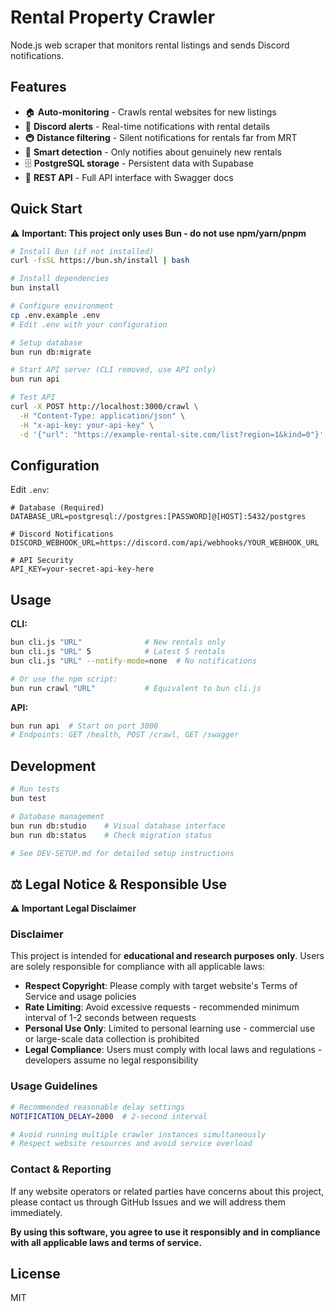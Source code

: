 # Rental Property Crawler

Node.js web scraper that monitors rental listings and sends Discord notifications.

## Features

- 🏠 **Auto-monitoring** - Crawls rental websites for new listings
- 🔔 **Discord alerts** - Real-time notifications with rental details  
- 🚇 **Distance filtering** - Silent notifications for rentals far from MRT
- 🎯 **Smart detection** - Only notifies about genuinely new rentals
- 🗄️ **PostgreSQL storage** - Persistent data with Supabase
- 🚀 **REST API** - Full API interface with Swagger docs

## Quick Start

⚠️ **Important: This project only uses Bun - do not use npm/yarn/pnpm**

```bash
# Install Bun (if not installed)
curl -fsSL https://bun.sh/install | bash

# Install dependencies
bun install

# Configure environment
cp .env.example .env
# Edit .env with your configuration

# Setup database
bun run db:migrate

# Start API server (CLI removed, use API only)
bun run api

# Test API
curl -X POST http://localhost:3000/crawl \
  -H "Content-Type: application/json" \
  -H "x-api-key: your-api-key" \
  -d '{"url": "https://example-rental-site.com/list?region=1&kind=0"}'
```

## Configuration

Edit `.env`:
```env
# Database (Required)
DATABASE_URL=postgresql://postgres:[PASSWORD]@[HOST]:5432/postgres

# Discord Notifications
DISCORD_WEBHOOK_URL=https://discord.com/api/webhooks/YOUR_WEBHOOK_URL

# API Security
API_KEY=your-secret-api-key-here
```

## Usage

**CLI:**
```bash
bun cli.js "URL"              # New rentals only
bun cli.js "URL" 5            # Latest 5 rentals
bun cli.js "URL" --notify-mode=none  # No notifications

# Or use the npm script:
bun run crawl "URL"           # Equivalent to bun cli.js
```

**API:**
```bash
bun run api  # Start on port 3000
# Endpoints: GET /health, POST /crawl, GET /swagger
```

## Development

```bash
# Run tests
bun test

# Database management
bun run db:studio    # Visual database interface
bun run db:status    # Check migration status

# See DEV-SETUP.md for detailed setup instructions
```

## ⚖️ Legal Notice & Responsible Use

**⚠️ Important Legal Disclaimer**

### Disclaimer
This project is intended for **educational and research purposes only**. Users are solely responsible for compliance with all applicable laws:

- **Respect Copyright**: Please comply with target website's Terms of Service and usage policies
- **Rate Limiting**: Avoid excessive requests - recommended minimum interval of 1-2 seconds between requests
- **Personal Use Only**: Limited to personal learning use - commercial use or large-scale data collection is prohibited
- **Legal Compliance**: Users must comply with local laws and regulations - developers assume no legal responsibility

### Usage Guidelines
```bash
# Recommended reasonable delay settings
NOTIFICATION_DELAY=2000  # 2-second interval

# Avoid running multiple crawler instances simultaneously
# Respect website resources and avoid service overload
```

### Contact & Reporting
If any website operators or related parties have concerns about this project, please contact us through GitHub Issues and we will address them immediately.

**By using this software, you agree to use it responsibly and in compliance with all applicable laws and terms of service.**

## License

MIT